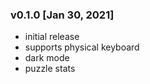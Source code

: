 ### v0.1.0 [Jan 30, 2021]
- initial release
- supports physical keyboard
- dark mode
- puzzle stats

